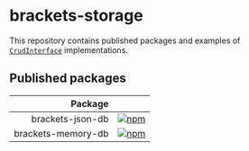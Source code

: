 # brackets-storage

This repository contains published packages and examples of [`CrudInterface`](https://github.com/Drarig29/brackets-manager.js/blob/625bf3477281d12dc580d2f922cf9f2602f9dd96/src/types.ts#L126-L201) implementations.

## Published packages

| Package            |                                                                                                             |
| -----------------: |-------------------------------------------------------------------------------------------------------------|
| brackets-json-db   | [![npm](https://img.shields.io/npm/v/brackets-json-db.svg)](https://www.npmjs.com/package/brackets-json-db) |
| brackets-memory-db | [![npm](https://img.shields.io/npm/v/brackets-memory-db.svg)](https://www.npmjs.com/package/brackets-memory-db) |
